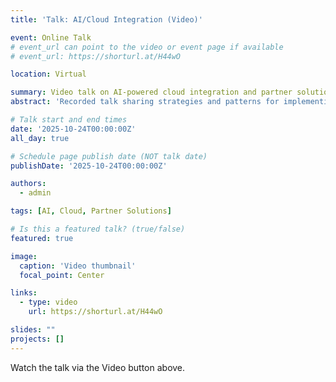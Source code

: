 ```yaml
---
title: 'Talk: AI/Cloud Integration (Video)'

event: Online Talk
# event_url can point to the video or event page if available
# event_url: https://shorturl.at/H44wO

location: Virtual

summary: Video talk on AI-powered cloud integration and partner solutions.
abstract: 'Recorded talk sharing strategies and patterns for implementing AI/ML and data analytics integrations in the cloud.'

# Talk start and end times
date: '2025-10-24T00:00:00Z'
all_day: true

# Schedule page publish date (NOT talk date)
publishDate: '2025-10-24T00:00:00Z'

authors:
  - admin

tags: [AI, Cloud, Partner Solutions]

# Is this a featured talk? (true/false)
featured: true

image:
  caption: 'Video thumbnail'
  focal_point: Center

links:
  - type: video
    url: https://shorturl.at/H44wO

slides: ""
projects: []
---
```


Watch the talk via the Video button above.
